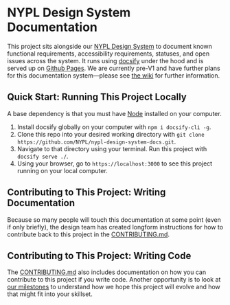 # NYPL Design System Documentation
This project sits alongside our [NYPL Design System](https://github.com/nypl/nypl-design-system) to document known functional requirements, accessibility requirements, statuses, and open issues across the system. It runs using [docsify](https://docsify.js.org) under the hood and is served up on [Github Pages](https://nypl.github.io/nypl-design-system-docs/#/). We are currently pre-V1 and have further plans for this documentation system—please see [the wiki](https://github.com/NYPL/nypl-design-system-docs/wiki/North-Star-for-this-Documentation) for further information.

## Quick Start: Running This Project Locally
A base dependency is that you must have [Node](https://nodejs.org/en/download/) installed on your computer.

1. Install docsify globally on your computer with `npm i docsify-cli -g`.
2. Clone this repo into your desired working directory with `git clone https://github.com/NYPL/nypl-design-system-docs.git`.
3. Navigate to that directory using your terminal. Run this project with `docsify serve ./`.
4. Using your browser, go to `https://localhost:3000` to see this project running on your local computer.

## Contributing to This Project: Writing Documentation 
Because so many people will touch this documentation at some point (even if only briefly), the design team has created longform instructions for how to contribute back to this project in the [CONTRIBUTING.md](https://github.com/NYPL/nypl-design-system-docs/blob/master/CONTRIBUTING.md).

## Contributing to This Project: Writing Code
The [CONTRIBUTING.md](https://github.com/NYPL/nypl-design-system-docs/blob/master/CONTRIBUTING.md) also includes documentation on how you can contribute to this project if you write code. Another opportunity is to look at [our milestones](https://github.com/NYPL/nypl-design-system-docs/milestones) to understand how we hope this project will evolve and how that might fit into your skillset.